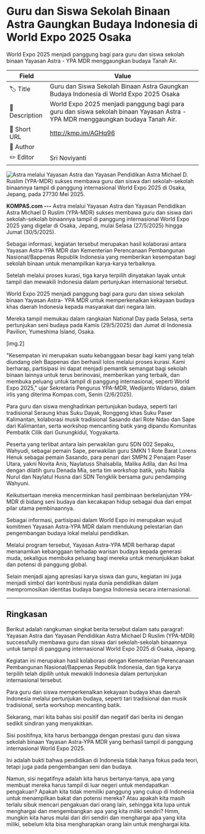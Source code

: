 # Guru dan Siswa Sekolah Binaan Astra Gaungkan Budaya Indonesia di World Expo 2025 Osaka

World Expo 2025 menjadi panggung bagi para guru dan siswa sekolah binaan Yayasan Astra - YPA MDR menggaungkan budaya Tanah Air.

| Field         | Value                                                       |
|---------------|-------------------------------------------------------------|
| 🏷️ Title       | Guru dan Siswa Sekolah Binaan Astra Gaungkan Budaya Indonesia di World Expo 2025 Osaka |
| 📝 Description | World Expo 2025 menjadi panggung bagi para guru dan siswa sekolah binaan Yayasan Astra - YPA MDR menggaungkan budaya Tanah Air. |
| 🔗 Short URL   | http://kmp.im/AGHq96 |
| 👤 Author      |  |
| ✏️ Editor      | Sri Noviyanti |

![Astra melalui Yayasan Astra dan Yayasan Pendidikan Astra Michael D. Ruslim (YPA-MDR) sukses membawa guru dan siswa dari sekolah-sekolah binaannya tampil di panggung internasional World Expo 2025 di Osaka, Jepang, pada 27?30 Mei 2025.](https://asset.kompas.com/crops/cw8hVjLht5ELndwGU79ZGHuWpcc=/0x0:1280x853/750x500/data/photo/2025/06/02/683db84fdd82f.jpeg)

**KOMPAS.com ---** Astra melalui Yayasan Astra dan Yayasan Pendidikan Astra Michael D Ruslim (YPA-MDR) sukses membawa guru dan siswa dari sekolah-sekolah binaannya tampil di panggung internasional World Expo 2025 yang digelar di Osaka, Jepang, mulai Selasa (27/5/2025) hingga Jumat (30/5/2025).

Sebagai informasi, kegiatan tersebut merupakan hasil kolaborasi antara Yayasan Astra-YPA MDR dan Kementerian Perencanaan Pembangunan Nasional/Bappenas Republik Indonesia yang memberikan kesempatan bagi sekolah binaan untuk menampilkan karya-karya terbaiknya.

Setelah melalui proses kurasi, tiga karya terpilih dinyatakan layak untuk tampil dan mewakili Indonesia dalam pertunjukan internasional tersebut.

World Expo 2025 menjadi panggung bagi para guru dan siswa sekolah binaan Yayasan Astra- YPA MDR untuk memperkenalkan kekayaan budaya khas daerah Indonesia kepada masyarakat dari negara lain.

Mereka tampil memukau dalam rangkaian National Day pada Selasa, serta pertunjukan seni budaya pada Kamis (29/5/2025) dan Jumat di Indonesia Pavilion, Yumeshima Island, Osaka.

\[img.2\]

"Kesempatan ini merupakan suatu kebanggaan besar bagi kami yang telah diundang oleh Bappenas dan berhasil lolos melalui proses kurasi. Kami berharap, partisipasi ini dapat menjadi pemantik semangat bagi sekolah binaan lainnya untuk terus berinovasi, memberikan yang terbaik, dan membuka peluang untuk tampil di panggung internasional, seperti World Expo 2025," ujar Sekretaris Pengurus YPA-MDR, Wedijanto Widarso, dalam irlis yang diterima Kompas.com, Senin (2/6/2025).

Para guru dan siswa menghadirkan pertunjukan budaya, seperti tari tradisional Seraung khas Suku Dayak, Ronggeng khas Suku Paser Kalimantan, kolaborasi musik tradisional Sasando dari Rote Ndao dan Sape dari Kalimantan, serta workshop mencanting batik yang dipandu Komunitas Pembatik Cilik dari Gunungkidul, Yogyakarta.

Peserta yang terlibat antara lain perwakilan guru SDN 002 Sepaku, Wahyudi, sebagai pemain Sape, perwakilan guru SMKN 1 Rote Barat Lorens Henuk sebagai pemain Sasando, para penari dari SMPN 2 Penajam Paser Utara, yakni Novita Anis, Naylatuss Shalsabila, Malika Adila, dan Asi Ima dengan dilatih guru Denada Mia, serta tim *workshop* batik, yaitu Nabila Nurul dan Naylatul Husna dari SDN Tengklik bersama guru pendamping Wahyuni.

Keikutsertaan mereka mencerminkan hasil pembinaan berkelanjutan YPA-MDR di bidang seni budaya dan kecakapan hidup sebagai dua dari empat pilar utama pembinaannya.

Sebagai informasi, partisipasi dalam World Expo ini merupakan wujud komitmen Yayasan Astra-YPA MDR dalam mendukung pelestarian dan pengembangan budaya lokal melalui pendidikan.

Melalui program tersebut, Yayasan Astra-YPA MDR berharap dapat menanamkan kebanggaan terhadap warisan budaya kepada generasi muda, sekaligus membuka peluang bagi mereka untuk menunjukkan bakat dan potensi di panggung global.

Selain menjadi ajang apresiasi karya siswa dan guru, kegiatan ini juga menjadi simbol dari kontribusi nyata dunia pendidikan dalam mempromosikan identitas budaya bangsa Indonesia secara internasional.

---
## Ringkasan

Berikut adalah rangkuman singkat berita tersebut dalam satu paragraf: Yayasan Astra dan Yayasan Pendidikan Astra Michael D Ruslim (YPA-MDR) successfully membawa guru dan siswa dari sekolah-sekolah binaannya untuk tampil di panggung internasional World Expo 2025 di Osaka, Jepang.

 Kegiatan ini merupakan hasil kolaborasi dengan Kementerian Perencanaan Pembangunan Nasional/Bappenas Republik Indonesia, dan tiga karya terpilih telah dipilih untuk mewakili Indonesia dalam pertunjukan internasional tersebut.

 Para guru dan siswa memperkenalkan kekayaan budaya khas daerah Indonesia melalui pertunjukan budaya, seperti tari tradisional dan musik tradisional, serta workshop mencanting batik.



Sekarang, mari kita bahas sisi positif dan negatif dari berita ini dengan sedikit sindiran yang menyakitkan.

 Sisi positifnya, kita harus berbangga dengan prestasi guru dan siswa sekolah binaan Yayasan Astra-YPA MDR yang berhasil tampil di panggung internasional World Expo 2025.

 Ini adalah bukti bahwa pendidikan di Indonesia tidak hanya fokus pada teori, tetapi juga pada pengembangan seni dan budaya.

 Namun, sisi negatifnya adalah kita harus bertanya-tanya, apa yang membuat mereka harus tampil di luar negeri untuk mendapatkan pengakuan? Apakah kita tidak memiliki panggung yang cukup di Indonesia untuk menampilkan bakat dan potensi mereka? Atau apakah kita masih terlalu sibuk mencari pengakuan dari orang lain, sehingga kita lupa untuk menghargai dan mengembangkan apa yang kita miliki sendiri? Hmm, mungkin kita harus mulai dari diri sendiri dan menghargai apa yang kita miliki, sebelum kita bisa mengharapkan orang lain untuk menghargai kita.

